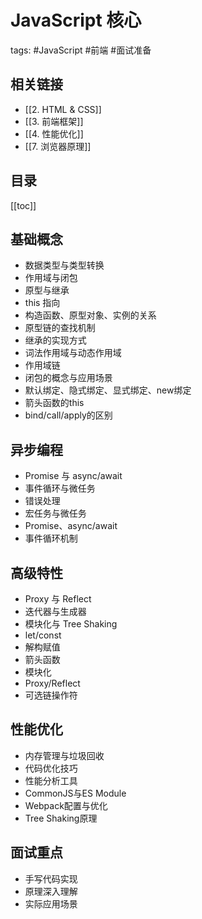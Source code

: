 # JavaScript 核心
tags: #JavaScript #前端 #面试准备

## 相关链接
- [[2. HTML & CSS]]
- [[3. 前端框架]]
- [[4. 性能优化]]
- [[7. 浏览器原理]]

## 目录
[[toc]]

## 基础概念
- 数据类型与类型转换
- 作用域与闭包
- 原型与继承
- this 指向
- 构造函数、原型对象、实例的关系
- 原型链的查找机制
- 继承的实现方式
- 词法作用域与动态作用域
- 作用域链
- 闭包的概念与应用场景
- 默认绑定、隐式绑定、显式绑定、new绑定
- 箭头函数的this
- bind/call/apply的区别

## 异步编程
- Promise 与 async/await
- 事件循环与微任务
- 错误处理
- 宏任务与微任务
- Promise、async/await
- 事件循环机制

## 高级特性
- Proxy 与 Reflect
- 迭代器与生成器
- 模块化与 Tree Shaking
- let/const
- 解构赋值
- 箭头函数
- 模块化
- Proxy/Reflect
- 可选链操作符

## 性能优化
- 内存管理与垃圾回收
- 代码优化技巧
- 性能分析工具
- CommonJS与ES Module
- Webpack配置与优化
- Tree Shaking原理

## 面试重点
- 手写代码实现
- 原理深入理解
- 实际应用场景
